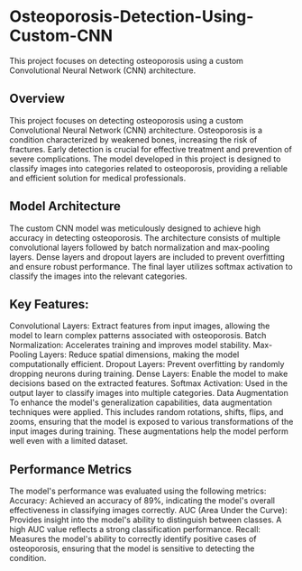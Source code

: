 # Osteoporosis-Detection-Using-Custom-CNN
This project focuses on detecting osteoporosis using a custom Convolutional Neural Network (CNN) architecture.

## Overview
This project focuses on detecting osteoporosis using a custom Convolutional Neural Network (CNN) architecture. Osteoporosis is a condition characterized by weakened bones, increasing the risk of fractures. Early detection is crucial for effective treatment and prevention of severe complications. The model developed in this project is designed to classify images into categories related to osteoporosis, providing a reliable and efficient solution for medical professionals.

## Model Architecture
The custom CNN model was meticulously designed to achieve high accuracy in detecting osteoporosis. The architecture consists of multiple convolutional layers followed by batch normalization and max-pooling layers. Dense layers and dropout layers are included to prevent overfitting and ensure robust performance. The final layer utilizes softmax activation to classify the images into the relevant categories.

## Key Features:
Convolutional Layers: Extract features from input images, allowing the model to learn complex patterns associated with osteoporosis.
Batch Normalization: Accelerates training and improves model stability.
Max-Pooling Layers: Reduce spatial dimensions, making the model computationally efficient.
Dropout Layers: Prevent overfitting by randomly dropping neurons during training.
Dense Layers: Enable the model to make decisions based on the extracted features.
Softmax Activation: Used in the output layer to classify images into multiple categories.
Data Augmentation
To enhance the model's generalization capabilities, data augmentation techniques were applied. This includes random rotations, shifts, flips, and zooms, ensuring that the model is exposed to various transformations of the input images during training. These augmentations help the model perform well even with a limited dataset.

## Performance Metrics
The model's performance was evaluated using the following metrics:
Accuracy: Achieved an accuracy of 89%, indicating the model's overall effectiveness in classifying images correctly.
AUC (Area Under the Curve): Provides insight into the model's ability to distinguish between classes. A high AUC value reflects a strong classification performance.
Recall: Measures the model's ability to correctly identify positive cases of osteoporosis, ensuring that the model is sensitive to detecting the condition.

